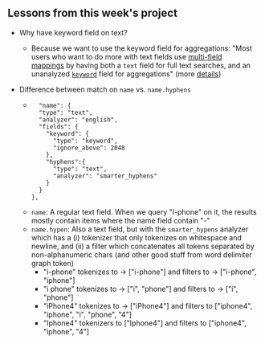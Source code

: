 ## Lessons from this week's project

- Why have keyword field on text? 
	- Because we want to use the keyword field for aggregations: "Most users who want to do more with text fields use [multi-field mappings](https://www.elastic.co/guide/en/elasticsearch/reference/7.10/multi-fields.html "fields") by having both a `text` field for full text searches, and an unanalyzed [`keyword`](https://www.elastic.co/guide/en/elasticsearch/reference/7.10/keyword.html "Keyword type family") field for aggregations" (more [details](https://www.elastic.co/guide/en/elasticsearch/reference/7.10/text.html#before-enabling-fielddata))

- Difference between match on `name` vs. `name.hyphens`
    - ```
        "name": {
        "type": "text",
        "analyzer": "english",
        "fields": {
          "keyword": {
            "type": "keyword",
            "ignore_above": 2048
          },
          "hyphens":{
            "type": "text",
            "analyzer": "smarter_hyphens"
          }
        }
      },
      ```
    - `name`: A regular text field. When we query "I-phone" on it, the results mostly contain items where the name field contain "-"
    - `name.hypen`:  Also a text field, but with the `smarter_hypens` analyzer which has a (i) tokenizer that only tokenizes on whitespace and newline, and (ii) a filter which concatenates all tokens separated by non-alphanumeric chars (and other good stuff from word delimiter graph token)
        - "i-phone" tokenizes to -> ["i-phone"] and filters to -> ["i-phone", "iphone"]
        - "i phone" tokenizes to -> ["i", "phone"] and filters to -> ["i", "phone"]
        - "iPhone4" tokenizes to -> ["iPhone4"] and filters to ["iphone4", "iphone", "i", "phone", "4"]
        - "Iphone4" tokenizers to ["Iphone4"] and filters to ["iphone4", "iphone", "4"]
